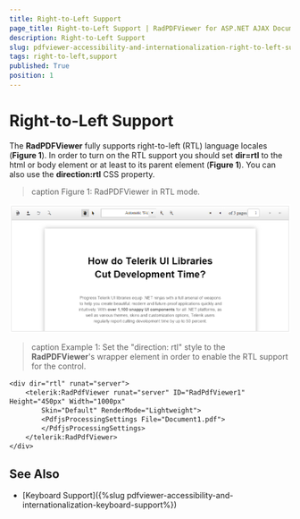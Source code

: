 ```yaml
---
title: Right-to-Left Support
page_title: Right-to-Left Support | RadPDFViewer for ASP.NET AJAX Documentation
description: Right-to-Left Support
slug: pdfviewer-accessibility-and-internationalization-right-to-left-support
tags: right-to-left,support
published: True
position: 1
---
```


# Right-to-Left Support

The **RadPDFViewer** fully supports right-to-left (RTL) language locales (**Figure 1**). In order to turn on the RTL support you should set **dir=rtl** to the html or body element or at least to its parent element (**Figure 1**).  You can also use the **direction:rtl** CSS property. 

>caption Figure 1: RadPDFViewer in RTL mode.

![RadPDFViewer-rtl](../images/pdfviewer-rtl.png)

>caption Example 1: Set the "direction: rtl" style to the **RadPDFViewer**'s wrapper element in order to enable the RTL support for the control.

````ASP.NET
<div dir="rtl" runat="server">
    <telerik:RadPdfViewer runat="server" ID="RadPdfViewer1" Height="450px" Width="1000px"
        Skin="Default" RenderMode="Lightweight">
        <PdfjsProcessingSettings File="Document1.pdf">
        </PdfjsProcessingSettings>
    </telerik:RadPdfViewer>
</div>
````

## See Also

 * [Keyboard Support]({%slug pdfviewer-accessibility-and-internationalization-keyboard-support%})


